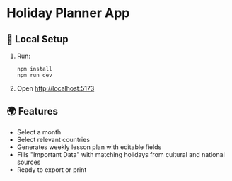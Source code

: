 # Holiday Planner App

## 🚀 Local Setup

1. Run:
   ```
   npm install
   npm run dev
   ```

2. Open [http://localhost:5173](http://localhost:5173)

## 🌍 Features

- Select a month
- Select relevant countries
- Generates weekly lesson plan with editable fields
- Fills "Important Data" with matching holidays from cultural and national sources
- Ready to export or print
